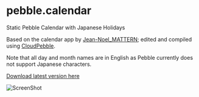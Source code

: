 pebble.calendar
===============
Static Pebble Calendar with Japanese Holidays 

Based on the calendar app by [Jean-Noel_MATTERN](http://download.famillemattern.com/public/pebble/pebble-cal/); edited and compiled using [CloudPebble](https://cloudpebble.net/).

Note that all day and month names are in English as Pebble currently does not support Japanese characters.

[Download latest version here](http://ge.tt/api/1/files/3vjmJog/0/blob?download)

![ScreenShot](https://static.cloudpebble.net//ide/img/status/passing.png)
